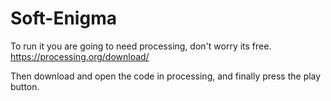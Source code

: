 # Soft-Enigma


To run it you are going to need processing, don't worry its free. https://processing.org/download/

Then download and open the code in processing, and finally press the play button.
